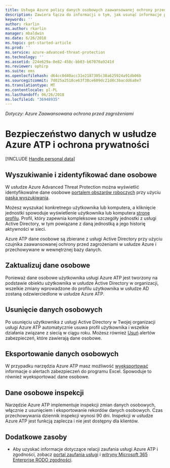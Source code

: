 ```yaml
---
title: Usługa Azure policy danych osobowych zaawansowanej ochrony przed zagrożeniami | Dokumentacja firmy Microsoft
description: Zawiera łącza do informacji o tym, jak usunąć informacje prywatne, jak i dane osobiste z narzędzia Azure ATP.
keywords: ''
author: rkarlin
ms.author: rkarlin
manager: mbaldwin
ms.date: 6/26/2018
ms.topic: get-started-article
ms.prod: ''
ms.service: azure-advanced-threat-protection
ms.technology: ''
ms.assetid: 224e629a-0e82-458c-bb03-b67070a9241d
ms.reviewer: ophirp
ms.suite: ems
ms.openlocfilehash: d64cc0d40acc31e2187305c38a625924a91db06b
ms.sourcegitcommit: 7d025a2518ce63f38ce609dc21d8c3bacdd6a8e7
ms.translationtype: MT
ms.contentlocale: pl-PL
ms.lasthandoff: 06/26/2018
ms.locfileid: "36948935"
---
```

*Dotyczy: Azure Zaawansowana ochrona przed zagrożeniami*

# <a name="azure-atp-data-security-and-privacy"></a>Bezpieczeństwo danych w usłudze Azure ATP i ochrona prywatności

[!INCLUDE [Handle personal data](../includes/gdpr-intro-sentence.md)]

## <a name="search-for-and-identify-personal-data"></a>Wyszukiwanie i zidentyfikować dane osobowe 

W usłudze Azure Advanced Threat Protection można wyświetlić identyfikowalne dane osobowe [portalem obszarów roboczych](workspace-portal.md) przy użyciu [paska wyszukiwania](workspace-portal.md#search-bar). 

Możesz wyszukać konkretnego użytkownika lub komputera, a kliknięcie jednostki spowoduje wyświetlenie użytkownika lub komputera [stronę profilu](entity-profiles.md). Profil, który zapewnia kompleksowe szczegóły jednostki z usługi Active Directory, w tym powiązane z daną jednostką a jego historię aktywności w sieci.

Azure ATP dane osobowe są zbierane z usługi Active Directory przy użyciu czujnika zaawansowanej ochrony przed zagrożeniami w usłudze Azure i przechowywane w wewnętrznej bazy danych.

## <a name="update-personal-data"></a>Zaktualizuj dane osobowe 

Ponieważ dane osobowe użytkownika usługi Azure ATP jest tworzony na podstawie obiektu użytkownika w usłudze Active Directory w organizacji, wszelkie zmiany wprowadzone do profilu użytkownika w usłudze AD zostaną odzwierciedlone w usłudze Azure ATP.


## <a name="delete-personal-data"></a>Usunięcie danych osobowych 

Po usunięciu użytkownika z usługi Active Directory w Twojej organizacji usługi Azure ATP automatycznie usuwa profil użytkownika i wszelkie działania związane z siecią w ciągu roku. Możesz również [Usuń](working-with-suspicious-activities.md#review-suspicious-activities-on-the-attack-time-line) alertów zabezpieczeń, które zawierają dane osobowe. 

## <a name="export-personal-data"></a>Eksportowanie danych osobowych 

W przypadku narzędzia Azure ATP masz możliwość [wyeksportować](working-with-suspicious-activities.md#review-suspicious-activities-on-the-attack-time-line) informacje o alertach zabezpieczeń do programu Excel. Spowoduje to również wyeksportować dane osobowe. 
 
## <a name="audit-personal-data"></a>Dane osobowe inspekcji

Narzędzie Azure ATP implementuje inspekcji zmian danych osobowych, włącznie z usunięciem i eksportowanie rekordów danych osobowych. Czas przechowywania dziennik inspekcji wynosi 90 dni. Inspekcji w usłudze Azure ATP jest funkcją zaplecza i nie jest dostępny dla klientów.
 
## <a name="additional-resources"></a>Dodatkowe zasoby

- Aby uzyskać informacje dotyczące relacji zaufania usługi Azure ATP i zgodności, zobacz [portal zaufania usługi](https://servicetrust.microsoft.com/ViewPage/GDPRGetStarted) i [witryny Microsoft 365 Enterprise RODO zgodności](https://docs.microsoft.com/microsoft-365/compliance/compliance-solutions-overview).
